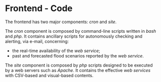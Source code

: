 # Frontend - Code

The frontend has two major components: *cron* and *site*.

The *cron* component is composed by command-line scripts written in *bash* and *php*. It contains ancillary scripts for autonomously checking and alerting, via e-mail, concerning:

- the real-time availability of the *web service*;
- past and forecasted flood scenarios reported by the *web service*. 

The *site* component is composed by *php* scripts designed to be executed by a web servers such as *Apache*. It contains the effective *web services* with CSV-based and visual-based contents. 